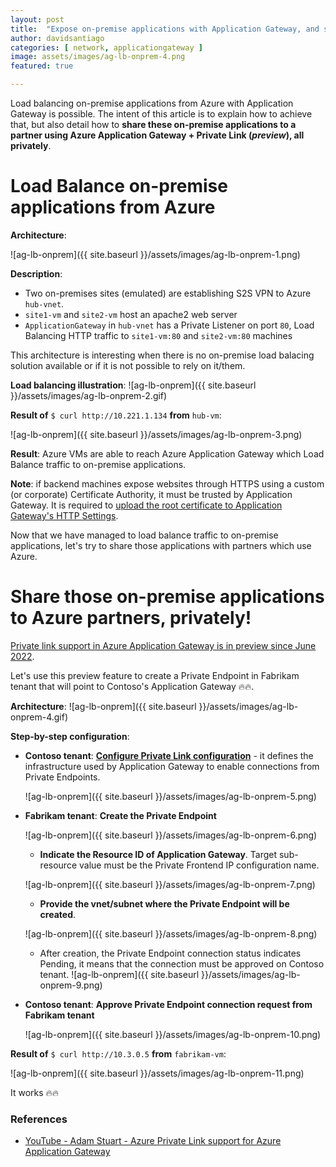 ```yaml
---
layout: post
title:  "Expose on-premise applications with Application Gateway, and share those applications privately to Azure partners"
author: davidsantiago
categories: [ network, applicationgateway ]
image: assets/images/ag-lb-onprem-4.png
featured: true

---
```


Load balancing on-premise applications from Azure with Application Gateway is possible.
The intent of this article is to explain how to achieve that, but also detail how to **share these on-premise applications to a partner using Azure Application Gateway + Private Link (*preview*), all privately**.

# Load Balance on-premise applications from Azure

**Architecture**:

  ![ag-lb-onprem]({{ site.baseurl }}/assets/images/ag-lb-onprem-1.png)

**Description**:
* Two on-premises sites (emulated) are establishing S2S VPN to Azure `hub-vnet`. 
* `site1-vm` and `site2-vm` host an apache2 web server
* `ApplicationGateway` in `hub-vnet` has a Private Listener on port `80`, Load Balancing HTTP traffic to `site1-vm:80` and `site2-vm:80` machines

This architecture is interesting when there is no on-premise load balacing solution available or if it is not possible to rely on it/them.

**Load balancing illustration**:
  ![ag-lb-onprem]({{ site.baseurl }}/assets/images/ag-lb-onprem-2.gif)

**Result of** `$ curl http://10.221.1.134` **from** `hub-vm`:

  ![ag-lb-onprem]({{ site.baseurl }}/assets/images/ag-lb-onprem-3.png)

**Result**: Azure VMs are able to reach Azure Application Gateway which Load Balance traffic to on-premise applications.

**Note**: if backend machines expose websites through HTTPS using a custom (or corporate) Certificate Authority, it must be trusted by Application Gateway. It is required to [upload the root certificate to Application Gateway's HTTP Settings](https://learn.microsoft.com/en-us/azure/application-gateway/self-signed-certificates#upload-the-root-certificate-to-application-gateways-http-settings).

Now that we have managed to load balance traffic to on-premise applications, let's try to share those applications with partners which use Azure.

# Share those on-premise applications to Azure partners, privately!

[Private link support in Azure Application Gateway is in preview since June 2022](https://azure.microsoft.com/en-us/updates/public-preview-private-link-support-for-application-gateway/).

Let's use this preview feature to create a Private Endpoint in Fabrikam tenant that will point to Contoso's Application Gateway 🔥🔥.

**Architecture**:
  ![ag-lb-onprem]({{ site.baseurl }}/assets/images/ag-lb-onprem-4.gif)

**Step-by-step configuration**:
* **Contoso tenant**: **[Configure Private Link configuration](https://learn.microsoft.com/en-us/azure/application-gateway/private-link-configure?tabs=portal)** - it defines the infrastructure used by Application Gateway to enable connections from Private Endpoints.

  ![ag-lb-onprem]({{ site.baseurl }}/assets/images/ag-lb-onprem-5.png)

* **Fabrikam tenant**: **Create the Private Endpoint**

  ![ag-lb-onprem]({{ site.baseurl }}/assets/images/ag-lb-onprem-6.png)

  * **Indicate the Resource ID of Application Gateway**. Target sub-resource value must be the Private Frontend IP configuration name.

  ![ag-lb-onprem]({{ site.baseurl }}/assets/images/ag-lb-onprem-7.png)

  * **Provide the vnet/subnet where the Private Endpoint will be created**.

  ![ag-lb-onprem]({{ site.baseurl }}/assets/images/ag-lb-onprem-8.png)

  * After creation, the Private Endpoint connection status indicates Pending, it means that the connection must be approved on Contoso tenant.
  ![ag-lb-onprem]({{ site.baseurl }}/assets/images/ag-lb-onprem-9.png)

* **Contoso tenant**: **Approve Private Endpoint connection request from Fabrikam tenant**

  ![ag-lb-onprem]({{ site.baseurl }}/assets/images/ag-lb-onprem-10.png)

**Result of** `$ curl http://10.3.0.5` **from** `fabrikam-vm`:

  ![ag-lb-onprem]({{ site.baseurl }}/assets/images/ag-lb-onprem-11.png)

It works 🔥🔥


### References

* [YouTube - Adam Stuart - Azure Private Link support for Azure Application Gateway](https://www.youtube.com/watch?v=jBZSHQRBON4)